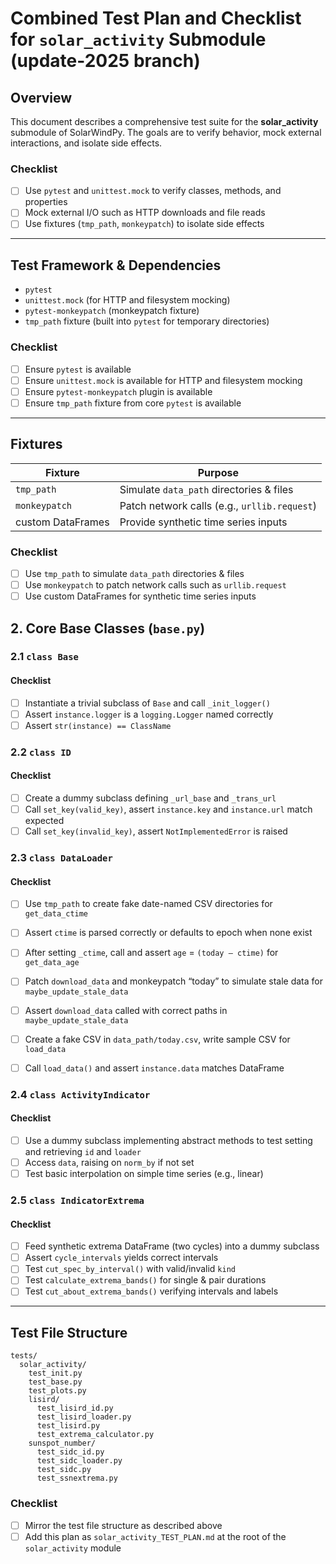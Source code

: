 <!--
This file was extracted from combined_test_plan_with_checklist_solar_activity.md.
Source lines: 1-45, 65-117, 239-263
-->
<!-- markdownlint-disable MD024 -->
# Combined Test Plan and Checklist for `solar_activity` Submodule (update-2025 branch)

## Overview

This document describes a comprehensive test suite for the **solar_activity**
submodule of SolarWindPy. The goals are to verify behavior, mock external
interactions, and isolate side effects.

### Checklist

- [ ] Use `pytest` and `unittest.mock` to verify classes, methods, and properties
- [ ] Mock external I/O such as HTTP downloads and file reads
- [ ] Use fixtures (`tmp_path`, `monkeypatch`) to isolate side effects

---

## Test Framework & Dependencies

- `pytest`
- `unittest.mock` (for HTTP and filesystem mocking)
- `pytest-monkeypatch` (monkeypatch fixture)
- `tmp_path` fixture (built into `pytest` for temporary directories)

### Checklist

- [ ] Ensure `pytest` is available
- [ ] Ensure `unittest.mock` is available for HTTP and filesystem mocking
- [ ] Ensure `pytest-monkeypatch` plugin is available
- [ ] Ensure `tmp_path` fixture from core `pytest` is available

---

## Fixtures

| Fixture | Purpose |
| ----------------- | -------------------------------------------- |
| `tmp_path` | Simulate `data_path` directories & files |
| `monkeypatch` | Patch network calls (e.g., `urllib.request`) |
| custom DataFrames | Provide synthetic time series inputs |

### Checklist

- [ ] Use `tmp_path` to simulate `data_path` directories & files
- [ ] Use `monkeypatch` to patch network calls such as `urllib.request`
- [ ] Use custom DataFrames for synthetic time series inputs

## 2. Core Base Classes (`base.py`)

### 2.1 `class Base`

#### Checklist

- [ ] Instantiate a trivial subclass of `Base` and call `_init_logger()`
- [ ] Assert `instance.logger` is a `logging.Logger` named correctly
- [ ] Assert `str(instance) == ClassName`

### 2.2 `class ID`

#### Checklist

- [ ] Create a dummy subclass defining `_url_base` and `_trans_url`
- [ ] Call `set_key(valid_key)`, assert `instance.key` and `instance.url` match expected
- [ ] Call `set_key(invalid_key)`, assert `NotImplementedError` is raised

### 2.3 `class DataLoader`

#### Checklist

- [ ] Use `tmp_path` to create fake date-named CSV directories for `get_data_ctime`
- [ ] Assert `ctime` is parsed correctly or defaults to epoch when none exist
- [ ] After setting `_ctime`, call and assert `age` = `(today – ctime)` for `get_data_age`

- [ ] Patch `download_data` and monkeypatch “today” to simulate stale data for
  `maybe_update_stale_data`
- [ ] Assert `download_data` called with correct paths in `maybe_update_stale_data`
- [ ] Create a fake CSV in `data_path/today.csv`, write sample CSV for `load_data`
- [ ] Call `load_data()` and assert `instance.data` matches DataFrame

### 2.4 `class ActivityIndicator`

#### Checklist

- [ ] Use a dummy subclass implementing abstract methods to test setting and
  retrieving `id` and `loader`
- [ ] Access `data`, raising on `norm_by` if not set
- [ ] Test basic interpolation on simple time series (e.g., linear)

### 2.5 `class IndicatorExtrema`

#### Checklist

- [ ] Feed synthetic extrema DataFrame (two cycles) into a dummy subclass
- [ ] Assert `cycle_intervals` yields correct intervals
- [ ] Test `cut_spec_by_interval()` with valid/invalid `kind`
- [ ] Test `calculate_extrema_bands()` for single & pair durations
- [ ] Test `cut_about_extrema_bands()` verifying intervals and labels

---

## Test File Structure

```text
tests/
  solar_activity/
    test_init.py
    test_base.py
    test_plots.py
    lisird/
      test_lisird_id.py
      test_lisird_loader.py
      test_lisird.py
      test_extrema_calculator.py
    sunspot_number/
      test_sidc_id.py
      test_sidc_loader.py
      test_sidc.py
      test_ssnextrema.py
```

### Checklist

- [ ] Mirror the test file structure as described above
- [ ] Add this plan as `solar_activity_TEST_PLAN.md` at the root of the
  `solar_activity` module
